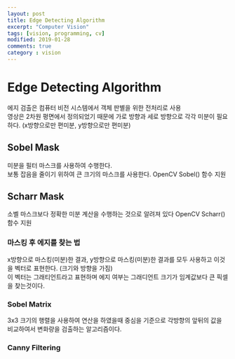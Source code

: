 ```yaml
---
layout: post
title: Edge Detecting Algorithm
excerpt: "Computer Vision"
tags: [vision, programming, cv]
modified: 2019-01-28
comments: true
category : vision
---
```



# Edge Detecting Algorithm

에지 검출은 컴퓨터 비전 시스템에서 객체 판별을 위한 전처리로 사용  
영상은 2차원 평면에서 정의되었기 때문에 가로 방향과 세로 방향으로 각각   미분이 필요하다. (x방향으로만 편미분, y방향으로만 편미분)

## Sobel Mask
미분을 필터 마스크를 사용하여 수행한다.  
보통 잡음을 줄이기 위하여 큰 크기의 마스크를 사용한다. 
OpenCV Sobel() 함수 지원

## Scharr Mask
소벨 마스크보다 정확한 미분 계산을 수행하는 것으로 알려져 있다 OpenCV Scharr() 함수 지원


### 마스킹 후 에지를 찾는 법
x방향으로 마스킹(미분)한 결과, y방향으로 마스킹(미분)한 결과를 모두 사용하고 이것을 벡터로 표현한다. (크기와 방향을 가짐)  
이 벡터는 그래티언트라고 표현하며 에지 여부는 그래디언트 크기가 임계값보다  큰 픽셀을 찾는것이다.


### Sobel Matrix

3x3 크기의 행렬을 사용하여 연산을 하였을때 중심을 기준으로 각방향의 앞뒤의 값을 비교하여서
변화량을 검출하는 알고리즘이다.

### Canny Filtering
